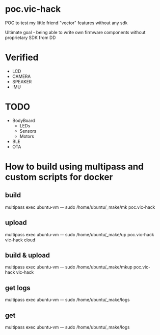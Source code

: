 # poc.vic-hack
POC to test my little friend "vector" features without any sdk

Ultimate goal - being able to write own firmware components without proprietary SDK from DD

# Verified
- LCD
- CAMERA
- SPEAKER
- IMU

# TODO 
- BodyBoard
  - LEDs
  - Sensors
  - Motors
- BLE
- OTA


# How to build using multipass and custom scripts for docker
## build
multipass exec ubuntu-vm -- sudo /home/ubuntu/_make/mk poc.vic-hack
## upload
multipass exec ubuntu-vm -- sudo /home/ubuntu/_make/up poc.vic-hack vic-hack cloud
## build & upload
multipass exec ubuntu-vm -- sudo /home/ubuntu/_make/mkup poc.vic-hack vic-hack
## get logs
multipass exec ubuntu-vm -- sudo /home/ubuntu/_make/logs
## get 
multipass exec ubuntu-vm -- sudo /home/ubuntu/_make/logs
